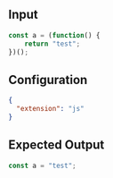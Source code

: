
## Input
```javascript input
const a = (function() {
    return "test";
})();
```

## Configuration
```json configuration
{
  "extension": "js"
}
```

## Expected Output
```javascript expected output
const a = "test";
```
